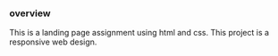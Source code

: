 ### overview
This is a landing page assignment using html and css. This project is a responsive web design.
